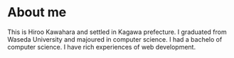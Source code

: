 # About me 

This is Hiroo Kawahara and settled in Kagawa prefecture.
I graduated from Waseda University and majoured in computer science.
I had a bachelo of computer science.
I have rich experiences of web development.